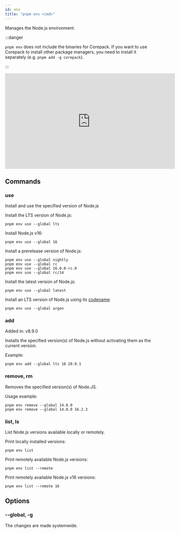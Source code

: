 ```yaml
---
id: env
title: "pnpm env <cmd>"
---
```


Manages the Node.js environment.

:::danger

`pnpm env` does not include the binaries for Corepack. If you want to use Corepack to install other package managers, you need to install it separately (e.g. `pnpm add -g corepack`).

:::

<iframe width="560" height="315" src="https://www.youtube-nocookie.com/embed/84-MzN_0Cng" title="The pnpm patch command demo" frameborder="0" allow="accelerometer; autoplay; clipboard-write; encrypted-media; gyroscope; picture-in-picture; fullscreen"></iframe>


## Commands

### use

Install and use the specified version of Node.js

Install the LTS version of Node.js:

```
pnpm env use --global lts
```

Install Node.js v16:

```
pnpm env use --global 16
```

Install a prerelease version of Node.js:

```
pnpm env use --global nightly
pnpm env use --global rc
pnpm env use --global 16.0.0-rc.0
pnpm env use --global rc/14
```

Install the latest version of Node.js:

```
pnpm env use --global latest
```

Install an LTS version of Node.js using its [codename]:

```
pnpm env use --global argon
```

[codename]: https://github.com/nodejs/Release/blob/main/CODENAMES.md

### add

Added in: v8.9.0

Installs the specified version(s) of Node.js without activating them as the current version.

Example:

```
pnpm env add --global lts 18 20.0.1
```

### remove, rm

Removes the specified version(s) of Node.JS.

Usage example:

```
pnpm env remove --global 14.0.0
pnpm env remove --global 14.0.0 16.2.3
```

### list, ls

List Node.js versions available locally or remotely.

Print locally installed versions:

```
pnpm env list
```

Print remotely available Node.js versions:

```
pnpm env list --remote
```

Print remotely available Node.js v16 versions:

```
pnpm env list --remote 16
```

## Options

### --global, -g

The changes are made systemwide.

